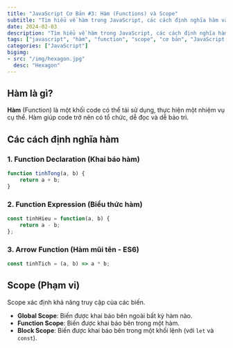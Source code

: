 ```yaml
---
title: "JavaScript Cơ Bản #3: Hàm (Functions) và Scope"
subtitle: "Tìm hiểu về hàm trong JavaScript, các cách định nghĩa hàm và khái niệm scope"
date: 2024-02-03
description: "Tìm hiểu về hàm trong JavaScript, các cách định nghĩa hàm và khái niệm scope"
tags: ["javascript", "hàm", "function", "scope", "cơ bản", "JavaScript Cơ Bản"]
categories: ["JavaScript"]
bigimg:
- src: "/img/hexagon.jpg"
  desc: "Hexagon"
---
```


## Hàm là gì?

**Hàm** (Function) là một khối code có thể tái sử dụng, thực hiện một nhiệm vụ cụ thể. Hàm giúp code trở nên có tổ chức, dễ đọc và dễ bảo trì.

## Các cách định nghĩa hàm

### 1. Function Declaration (Khai báo hàm)

```javascript
function tinhTong(a, b) {
    return a + b;
}
```

### 2. Function Expression (Biểu thức hàm)

```javascript
const tinhHieu = function(a, b) {
    return a - b;
};
```

### 3. Arrow Function (Hàm mũi tên - ES6)

```javascript
const tinhTich = (a, b) => a * b;
```

## Scope (Phạm vi)

Scope xác định khả năng truy cập của các biến.

- **Global Scope**: Biến được khai báo bên ngoài bất kỳ hàm nào.
- **Function Scope**: Biến được khai báo bên trong một hàm.
- **Block Scope**: Biến được khai báo bên trong một khối lệnh (với `let` và `const`).
